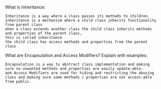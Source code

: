 What is Inheritance:

    Inheritance is a way where a class passes its methods to children.
    inheritance is a mechanism where a child class inherits functionality from parent class
    when a class extends another class the child class inherits methods and properties of the parent class,
    this is called inheritance
    the child class has access methods and properties from the parent class

What are Encapsulation and Access Modifiers? Explain with examples:

    Encapsulation is a way to abstract class implementation and making sure no unwanted methods and properties are easily update-able.
    and Access Modifiers are used for hiding and restricting the abusing class and making sure some methods / properties are not access-able from public.
